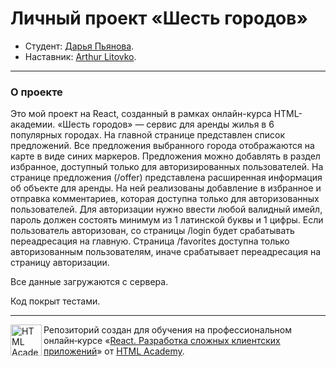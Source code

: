 # Личный проект «Шесть городов»

* Студент: [Дарья Пьянова](https://up.htmlacademy.ru/react/13/user/1365279).
* Наставник: [Arthur Litovko](https://htmlacademy.ru/profile/id6927).

---

### О проекте

Это мой проект на React, созданный в рамках онлайн-курса HTML-академии. «Шесть городов» — сервис для аренды жилья в 6 популярных городах. 
На главной странице представлен список предложений. Все предложения выбранного города отображаются на карте в виде синих маркеров. Предложения можно добавлять в раздел избранное, доступный только для авторизированных пользователей.
На странице предложения (/offer) представлена расширенная информация об объекте для аренды. На ней реализованы добавление в избранное и отправка комментариев, которая доступна только для авторизованных пользователей.
Для авторизации нужно ввести любой валидный имейл, пароль должен состоять минимум из 1 латинской буквы и 1 цифры. Если пользователь авторизован, со страницы /login будет срабатывать переадресация на главную.
Страница /favorites доступна только авторизованным пользователям, иначе срабатывает переадресация на страницу авторизации.

Все данные загружаются с сервера.

Код покрыт тестами.

---

<a href="https://htmlacademy.ru/intensive/react"><img align="left" width="50" height="50" title="HTML Academy" src="https://up.htmlacademy.ru/static/img/intensive/react/logo-for-github.png"></a>

Репозиторий создан для обучения на профессиональном онлайн‑курсе «[React. Разработка сложных клиентских приложений](https://htmlacademy.ru/intensive/react)» от [HTML Academy](https://htmlacademy.ru).
